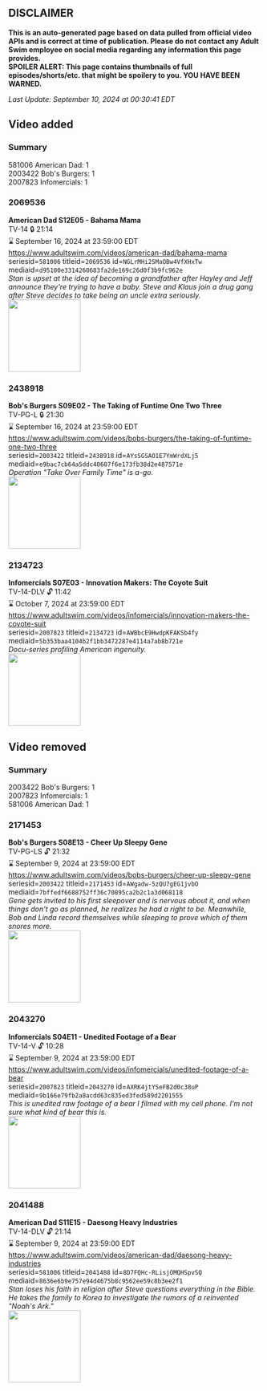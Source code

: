 ## DISCLAIMER
**This is an auto-generated page based on data pulled from official video APIs and is correct at time of publication. Please do not contact any Adult Swim employee on social media regarding any information this page provides.**  
**SPOILER ALERT: This page contains thumbnails of full episodes/shorts/etc. that might be spoilery to you. YOU HAVE BEEN WARNED.**  

_Last Update: September 10, 2024 at 00:30:41 EDT_
## Video added
### Summary
581006 American Dad: 1  
2003422 Bob's Burgers: 1  
2007823 Infomercials: 1  
### 2069536
**American Dad S12E05 - Bahama Mama**  
TV-14 🔒 21:14  
⌛ September 16, 2024 at 23:59:00 EDT  
https://www.adultswim.com/videos/american-dad/bahama-mama  
seriesid=`581006` titleid=`2069536` id=`NGLrMHi2SMaOBw4VfXHxTw` mediaid=`d95100e3314260683fa2de169c26d0f3b9fc962e`  
_Stan is upset at the idea of becoming a grandfather after Hayley and Jeff announce they're trying to have a baby. Steve and Klaus join a drug gang after Steve decides to take being an uncle extra seriously._  
<a href="https://i.cdn.turner.com/adultswim/big/image-upload/thumbnails/thumb-2_image-15175246934826.jpg"><img src="https://i.cdn.turner.com/adultswim/big/image-upload/thumbnails/thumb-2_image-15175246934826.jpg" height="144px" /></a>
### 2438918
**Bob's Burgers S09E02 - The Taking of Funtime One Two Three**  
TV-PG-L 🔒 21:30  
⌛ September 16, 2024 at 23:59:00 EDT  
https://www.adultswim.com/videos/bobs-burgers/the-taking-of-funtime-one-two-three  
seriesid=`2003422` titleid=`2438918` id=`AYsSGSAO1E7YmWrdXLj5` mediaid=`e9bac7cb64a5ddc40607f6e173fb38d2e487571e`  
_Operation "Take Over Family Time" is a-go._  
<a href="https://media.cdn.adultswim.com/uploads/20231009/thumbnails/2_231091247483-Screenshot2023-10-09at11.45.14AM.png"><img src="https://media.cdn.adultswim.com/uploads/20231009/thumbnails/2_231091247483-Screenshot2023-10-09at11.45.14AM.png" height="144px" /></a>
### 2134723
**Infomercials S07E03 - Innovation Makers: The Coyote Suit**  
TV-14-DLV 🔓 11:42  
⌛ October 7, 2024 at 23:59:00 EDT  
https://www.adultswim.com/videos/infomercials/innovation-makers-the-coyote-suit  
seriesid=`2007823` titleid=`2134723` id=`AWBbcE9HwdpKFAKSb4fy` mediaid=`5b353baa4104b2f1bb3472287e4114a7ab8b721e`  
_Docu-series profiling American ingenuity._  
<a href="https://i.cdn.turner.com/adultswim/big/image-upload/thumbnails/thumb-2_image-15143258616671.png"><img src="https://i.cdn.turner.com/adultswim/big/image-upload/thumbnails/thumb-2_image-15143258616671.png" height="144px" /></a>
## Video removed
### Summary
2003422 Bob's Burgers: 1  
2007823 Infomercials: 1  
581006 American Dad: 1  
### 2171453
**Bob's Burgers S08E13 - Cheer Up Sleepy Gene**  
TV-PG-LS 🔓 21:32  
⌛ September 9, 2024 at 23:59:00 EDT  
https://www.adultswim.com/videos/bobs-burgers/cheer-up-sleepy-gene  
seriesid=`2003422` titleid=`2171453` id=`AWgadw-5zQU7gEG1jvbO` mediaid=`7bffedf6688752ff36c70895ca2b2c1a3d068118`  
_Gene gets invited to his first sleepover and is nervous about it, and when things don't go as planned, he realizes he had a right to be. Meanwhile, Bob and Linda record themselves while sleeping to prove which of them snores more._  
<a href="https://i.cdn.turner.com/adultswim/big/image-upload/thumbnails/thumb-2_image-154775592584119.jpg"><img src="https://i.cdn.turner.com/adultswim/big/image-upload/thumbnails/thumb-2_image-154775592584119.jpg" height="144px" /></a>
### 2043270
**Infomercials S04E11 - Unedited Footage of a Bear**  
TV-14-V 🔓 10:28  
⌛ September 9, 2024 at 23:59:00 EDT  
https://www.adultswim.com/videos/infomercials/unedited-footage-of-a-bear  
seriesid=`2007823` titleid=`2043270` id=`AXRK4jtYSeFB2d0c38uP` mediaid=`9b166e79fb2a8acdd63c835ed3fed589d2201555`  
_This is unedited raw footage of a bear I filmed with my cell phone.  I'm not sure what kind of bear this is._  
<a href="https://media.cdn.adultswim.com/uploads/20200902/thumbnails/2_2092150501-infomercials_cc_UneditedFootageOfABear_pt1_1.jpg"><img src="https://media.cdn.adultswim.com/uploads/20200902/thumbnails/2_2092150501-infomercials_cc_UneditedFootageOfABear_pt1_1.jpg" height="144px" /></a>
### 2041488
**American Dad S11E15 - Daesong Heavy Industries**  
TV-14-DLV 🔓 21:14  
⌛ September 9, 2024 at 23:59:00 EDT  
https://www.adultswim.com/videos/american-dad/daesong-heavy-industries  
seriesid=`581006` titleid=`2041488` id=`8D7FQHc-RLisjOMQHSpvSQ` mediaid=`8636e6b9e757e94d4675b8c9562ee59c8b3ee2f1`  
_Stan loses his faith in religion after Steve questions everything in the Bible. He takes the family to Korea to investigate the rumors of a reinvented "Noah's Ark."_  
<a href="https://i.cdn.turner.com/adultswim/big/image-upload/thumbnails/thumb-2_image-15200190482404.jpg"><img src="https://i.cdn.turner.com/adultswim/big/image-upload/thumbnails/thumb-2_image-15200190482404.jpg" height="144px" /></a>
